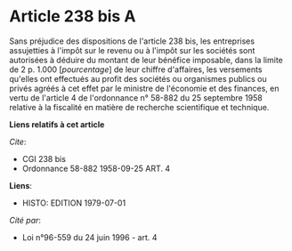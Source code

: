 # Article 238 bis A

Sans préjudice des dispositions de l'article 238 bis, les entreprises assujetties à l'impôt sur le revenu ou à l'impôt sur
les sociétés sont autorisées à déduire du montant de leur bénéfice imposable, dans la limite de 2 p. 1.000 [*pourcentage*] de
leur chiffre d'affaires, les versements qu'elles ont effectués au profit des sociétés ou organismes publics ou privés agréés
à cet effet par le ministre de l'économie et des finances, en vertu de l'article 4 de l'ordonnance n° 58-882 du 25 septembre
1958 relative à la fiscalité en matière de recherche scientifique et technique.

**Liens relatifs à cet article**

_Cite_:

  - CGI 238 bis
  - Ordonnance 58-882 1958-09-25 ART. 4

**Liens**:

  - HISTO: EDITION 1979-07-01

_Cité par_:

  - Loi n°96-559 du 24 juin 1996 - art. 4
